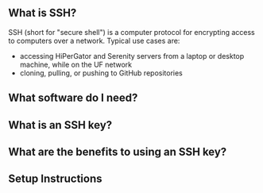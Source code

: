 ## What is SSH?

SSH (short for "secure shell") is a computer protocol for encrypting access to computers over a network. Typical use cases are:
* accessing HiPerGator and Serenity servers from a laptop or desktop machine, while on the UF network
* cloning, pulling, or pushing to GitHub repositories

## What software do I need?



## What is an SSH key?

## What are the benefits to using an SSH key?

## Setup Instructions